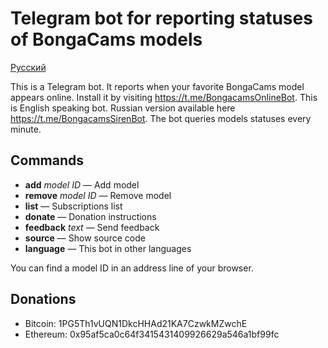 Telegram bot for reporting statuses of BongaCams models
=======================================================

[Русский](README.md)

This is a Telegram bot. It reports when your favorite BongaCams model appears online.
Install it by visiting https://t.me/BongacamsOnlineBot.
This is English speaking bot. Russian version available here https://t.me/BongacamsSirenBot.
The bot queries models statuses every minute.

Commands
--------

* __add__ _model ID_ — Add model
* __remove__ _model ID_ — Remove model
* __list__ — Subscriptions list
* __donate__ — Donation instructions
* __feedback__ _text_ — Send feedback
* __source__ — Show source code
* __language__ — This bot in other languages

You can find a model ID in an address line of your browser.

Donations
---------

* Bitcoin: 1PG5Th1vUQN1DkcHHAd21KA7CzwkMZwchE
* Ethereum: 0x95af5ca0c64f3415431409926629a546a1bf99fc
